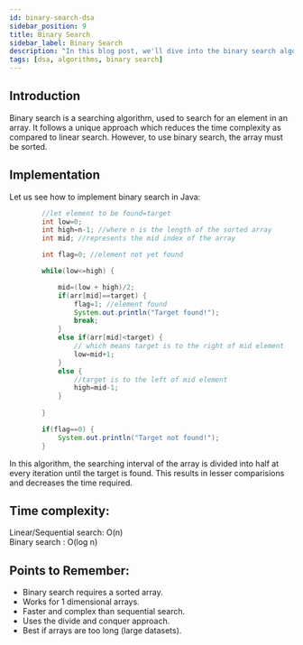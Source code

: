 ```yaml
---
id: binary-search-dsa
sidebar_position: 9
title: Binary Search
sidebar_label: Binary Search
description: "In this blog post, we'll dive into the binary search algorithm, a fundamental technique in computer science for efficiently finding an element in a sorted array."
tags: [dsa, algorithms, binary search]
---
```



## Introduction
Binary search is a searching algorithm, used to search for an element in an array. It follows a unique approach which reduces the time complexity as compared to linear search. However, to use binary search, the array must be sorted. 

## Implementation

Let us see how to implement binary search in Java:

```java
        //let element to be found=target
		int low=0;
		int high=n-1; //where n is the length of the sorted array
        int mid; //represents the mid index of the array

        int flag=0; //element not yet found 

		while(low<=high) {

			mid=(low + high)/2;
			if(arr[mid]==target) {
				flag=1; //element found
				System.out.println("Target found!");
				break;
			}
			else if(arr[mid]<target) {
                // which means target is to the right of mid element
				low=mid+1;
			}
			else {
                //target is to the left of mid element
				high=mid-1;
			}
			
		}

		if(flag==0) {
			System.out.println("Target not found!");
		}
```

In this algorithm, the searching interval of the array is divided into half at every iteration until the target is found. This results in lesser comparisions and decreases the time required.

## Time complexity:

Linear/Sequential search: O(n)<br />
Binary search : O(log n)

## Points to Remember:

- Binary search requires a sorted array.
- Works for 1 dimensional arrays.
- Faster and complex than sequential search.
- Uses the divide and conquer approach.
- Best if arrays are too long (large datasets).
